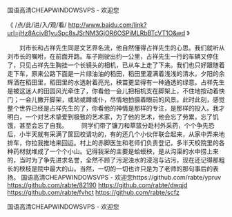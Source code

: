 
国语高清CHEAPWINDOWSVPS - 欢迎您




《 /点/此/进/入/观/看/ http://www.baidu.com/link?url=jHz8AcivB1yuSpc8sJSrNM3GjOR6OSPiMLRbBTcVT1O&wd 》




　　刘市长和占祥先生同是文艺界名流，他自然懂得占祥先生的心思。我们就听从刘市长的嘱咐，在前面开路。车子刚驶出约一公里，占祥先生一行的车辆又停住了，只见占祥先生胸挂一个长镜头的相机，已从车上走了下来。我们也只好跟随着走下车，原来公路下面是一片绿油油的稻田，稻田里灌满着浅浅的清水，夕阳的余辉洒在稻田里，稻田里的水透射着亮光，秧苗更显得有一种通透的绿意。占祥先生是被这迷人的田园风光牵住了，你看他一会儿把相机支在脚架上，不住地按动着快门；一会儿撇开脚架，或站或蹲或仆，尽情地拍摄着眼前的风景。此时此刻，感觉整个世界已经是占祥先生的了，你看他的神情是那样的专注，是那样的投入。我才明白，一个对艺术挚爱到极致的艺术家，为了他的艺术，他会忘了劳累，忘了饥饿，甚至会忘了自我。
　　同学们带了镰刀和草篮分赴村外采药，个个争先恐后，小半天就有采满了筐回校请功的，有的还几个小伙伴联合起来，从家中弄来地排车，你拉我推地来回运。村上的赤脚医生和老师们负责登记，多半天校院里的各种药材就堆成了一个个小山。记得我采的主要是蛤蟆秧，是从沟渠的水中捞上来的，当时为了争先进求名誉，全然不顾了污泥浊水的浸泡与沾污，现在还记得那粗长的秧枝是院中最大的山。当然，一切的一切也许只是为了老师的那句事后的表扬。
国语高清CHEAPWINDOWSVPS - 欢迎您https://github.com/rabte/ypruv
https://github.com/rabte/82190
https://github.com/rabte/dwqjd
https://github.com/rabte/fvhct
https://github.com/rabte/scfz





国语高清CHEAPWINDOWSVPS - 欢迎您
